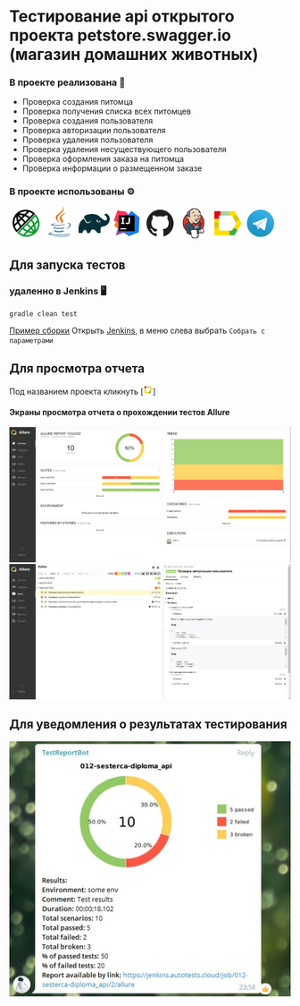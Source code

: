 # Тестирование api открытого проекта petstore.swagger.io (магазин домашних животных)

### В проекте реализована :mag_right:
* Проверка создания питомца
* Проверка получения списка всех питомцев
* Проверка создания пользователя
* Проверка авторизации пользователя
* Проверка удаления пользователя
* Проверка удаления несуществующего пользователя
* Проверка оформления заказа на питомца
* Проверка информации о размещенном заказе

### В проекте использованы :gear:
<img src="image/Rest_Assured.svg" width="60"><img src="image/Java.svg" width="60"><img src="image/Gradle.svg" width="60"><img src="image/Intelij_IDEA.svg" width="60"><img src="image/GitHub.svg" width="60"><img src="image/Jenkins.svg" width="60"><img src="image/Allure_Report.svg" width="60"><img src="image/Telegram.svg" width="60">

## Для запуска тестов
### удаленно в Jenkins :desktop_computer:
```
gradle clean test
```
[Пример сборки](https://jenkins.autotests.cloud/job/012-sesterca-diploma_api/3/)
Открыть [Jenkins](https://jenkins.autotests.cloud/job/012-sesterca-diploma_api/), в меню слева выбрать ```Собрать с параметрами```


## Для просмотра отчета
Под названием проекта кликнуть [<img src="image/Allure_Report.svg" width="17">]

#### Экраны просмотра отчета о прохождении тестов Allure
<img src="image/Api_allure_main.jpg">
<img src="image/Api_allure_testsuites.jpg">

## Для уведомления о результатах тестирования
<img src="image/Api_telegram_report.jpg">
